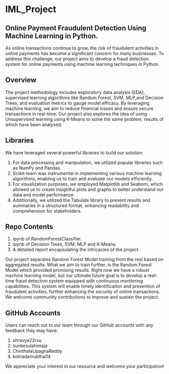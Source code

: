 # IML_Project
Online Payment Fraudulent Detection Using Machine Learning in Python.
---

As online transactions continue to grow, the risk of fraudulent activities in online payments has become a significant concern for many businesses. To address this challenge, our project aims to develop a fraud detection system for online payments using machine learning techniques in Python.

Overview
---
The project methodology includes exploratory data analysis (EDA), supervised learning algorithms like Random Forest, SVM, MLP,and Decision Trees, and evaluation metrics to gauge model efficacy. By leveraging machine learning, we aim to reduce financial losses and ensure secure transactions in real-time.
Our project also explores the idea of using Unsupervised learning using K-Means to solve the same problem, results of which have been analysed.

Libraries
---
We have leveraged several powerful libraries to build our solution:
1. For data processing and manipulation, we utilized popular libraries such as NumPy and Pandas.
2. Scikit-learn was instrumental in implementing various machine learning algorithms, enabling us to train and evaluate our models efficiently.
3. For visualization purposes, we employed Matplotlib and Seaborn, which allowed us to create insightful plots and graphs to better understand our data and model performance.
4. Additionally, we utilized the Tabulate library to present results and summaries in a structured format, enhancing readability and comprehension for stakeholders.

Repo Contents
---
1. ipynb of RandomForestClassifier.
2. ipynb of Decision Trees, SVM, MLP and K-Means.
3. A detailed report encapsulating the intricacies of the project.
   
Our project separates Random Forest Model training from the rest based on aggregated results. What we aim to train further, is the Random Forest Model which provided promising results.
Right now we have a robust machine learning model, but our ultimate future goal is to develop a real-time fraud detection system equipped with continuous monitoring capabilities. This system will enable timely identification and prevention of fraudulent activities, further enhancing the security of online transactions.
We welcome community contributions to improve and sustain the project. 

GitHub Accounts
---
Users can reach out to our team through our GitHub accounts with any feedback they may have:

1. shravya22rvu
2. sunkesulahimaja
3. ChinthalaUpagnaReddy
4. kotnadamuktha04

We appreciate your interest in our resource and welcome your participation!



